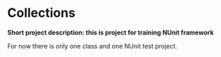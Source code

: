 # Collections
**Short project description: this is project for training NUnit framework** 

For now there is only one class and one NUnit test project. 
